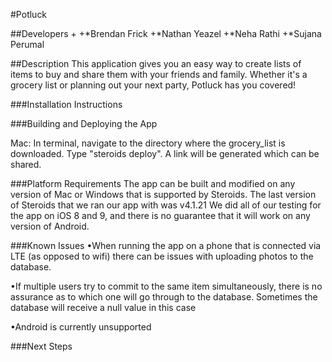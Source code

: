 #Potluck 

##Developers
+
+*Brendan Frick
+*Nathan Yeazel
+*Neha Rathi
+*Sujana Perumal


##Description
This application gives you an easy way to create lists of items to buy and share them with your friends and family. Whether it's a grocery list or planning out your next party, Potluck has you covered!

###Installation Instructions

###Building and Deploying the App

Mac: In terminal, navigate to the directory where the grocery_list is downloaded. Type "steroids deploy". A link will be generated which can be shared.

###Platform Requirements
The app can be built and modified on any version of Mac or Windows that is supported by Steroids.
The last version of Steroids that we ran our app with was v4.1.21
We did all of our testing for the app on iOS 8 and 9, and there is no guarantee that it will work on any version of Android.

###Known Issues
•When running the app on a phone that is connected via LTE (as opposed to wifi) there can be issues with uploading photos to the database.

•If multiple users try to commit to the same item simultaneously, there is no assurance as to which one will go through to the database. Sometimes the database will receive a null value in this case

•Android is currently unsupported

###Next Steps

